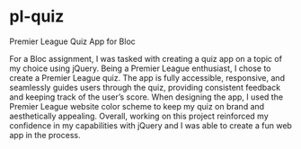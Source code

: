 # pl-quiz
Premier League Quiz App for Bloc

For a Bloc assignment, I was tasked with creating a quiz app on a topic of my choice using jQuery. Being a Premier League enthusiast, I chose to create a Premier League quiz. The app is fully accessible, responsive, and seamlessly guides users through the quiz, providing consistent feedback and keeping track of the user’s score. When designing the app, I used the Premier League website color scheme to keep my quiz on brand and aesthetically appealing. Overall, working on this project reinforced my confidence in my capabilities with jQuery and I was able to create a fun web app in the process.
